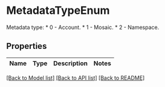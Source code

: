 # MetadataTypeEnum

Metadata type: * 0 - Account. * 1 - Mosaic. * 2 - Namespace. 
## Properties
Name | Type | Description | Notes
------------ | ------------- | ------------- | -------------

[[Back to Model list]](../README.md#documentation-for-models) [[Back to API list]](../README.md#documentation-for-api-endpoints) [[Back to README]](../README.md)


